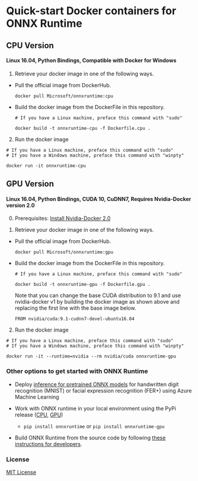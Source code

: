 # Quick-start Docker containers for ONNX Runtime

## CPU Version
#### Linux 16.04, Python Bindings, Compatible with Docker for Windows

1. Retrieve your docker image in one of the following ways.
  - Pull the official image from DockerHub.
    ```
    docker pull Microsoft/onnxruntime:cpu
    ```
  - Build the docker image from the DockerFile in this repository.
    ```
    # If you have a Linux machine, preface this command with "sudo"

    docker build -t onnxruntime-cpu -f Dockerfile.cpu .
    ```
2. Run the docker image
  ```
  # If you have a Linux machine, preface this command with "sudo"
  # If you have a Windows machine, preface this command with "winpty"

  docker run -it onnxruntime-cpu
  ```

## GPU Version
#### Linux 16.04, Python Bindings, CUDA 10, CuDNN7, Requires Nvidia-Docker version 2.0

0. Prerequisites: [Install Nvidia-Docker 2.0](https://github.com/nvidia/nvidia-docker/wiki/Installation-(version-2.0))

1. Retrieve your docker image in one of the following ways.
  - Pull the official image from DockerHub.
    ```
    docker pull Microsoft/onnxruntime:gpu
    ```
  - Build the docker image from the DockerFile in this repository.
    ```
    # If you have a Linux machine, preface this command with "sudo"

    docker build -t onnxruntime-gpu -f Dockerfile.gpu .
    ```
    Note that you can change the base CUDA distribution to 9.1 and use nvidia-docker v1
    by building the docker image as shown above and replacing the first line with the base image below.
    ```
    FROM nvidia/cuda:9.1-cudnn7-devel-ubuntu16.04
    ```
2. Run the docker image
  ```
  # If you have a Linux machine, preface this command with "sudo"
  # If you have a Windows machine, preface this command with "winpty"

  docker run -it --runtime=nvidia --rm nvidia/cuda onnxruntime-gpu
  ```
### Other options to get started with ONNX Runtime

- Deploy [inference for pretrained ONNX models](https://github.com/Azure/MachineLearningNotebooks/tree/master/how-to-use-azureml/deployment/onnx) for handwritten digit recognition (MNIST)
or facial expression recognition (FER+) using Azure Machine Learning

- Work with ONNX runtime in your local environment using the PyPi release ([CPU](https://pypi.org/project/onnxruntime/), [GPU](https://pypi.org/project/onnxruntime-gpu/))
    - ``pip install onnxruntime`` or ``pip install onnxruntime-gpu``

- Build ONNX Runtime from the source code by following [these instructions for developers](../BUILD.md).

### License
[MIT License](../LICENSE)
